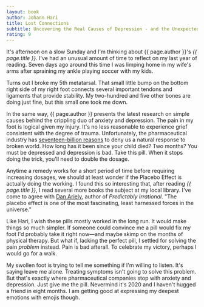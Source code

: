 ```yaml
---
layout: book
author: Johann Hari
title: Lost Connections
subtitle: Uncovering the Real Causes of Depression - and the Unexpected Solutions 
rating: 9
---
```

<!--
lack of male friends
design of cities
solving the symptoms of obesity
lack of friends, freedom
depression is a normal response
when the church is functioning
describe something that connects everything together
 maybe how the body is connected?
describe my own trauma and hurt as a child
changing environment is harder than taking a pill
talk about importance of this research and quarantine, crippled life.
-->

It's afternoon on a slow Sunday and I'm thinking about {{ page.author }}'s _{{ page.title }}_.  I've had an unusual amount of time to reflect on my last year of reading.  Seven days ago around this time I was limping home in my wife's arms after spraining my ankle playing soccer with my kids.

Turns out I broke my 5th metatarsal.  That small little bump on the bottom right side of my right foot connects several important tendons and ligaments that provide stability.  My two-hundred and five other bones are doing just fine, but this small one took me down.

In the same way, {{ page.author }} presents the latest research on simple causes behind the crippling duo of anxiety and depression.  The pain in my foot is logical given my injury.  It's no less reasonable to experience grief consistent with the degree of trauma.  Unfortunately, the pharmaceutical industry has [seventeen-billion reasons](https://time.com/4900248/antidepressants-depression-more-common/) to deny us a natural response to broken world.  How long has it been since your child died?  Two months?  You must be depressed and depression is bad.  Take this pill.  When it stops doing the trick, you'll need to double the dosage.

Anytime a remedy works for a short period of time before requiring increasing dosages, we should at least wonder if the Placebo Effect is actually doing the working.  I found this so interesting that, after reading _{{ page.title }}_, I read several more books the subject at my local library.  I've come to agree with [Dan Ariely](https://today.duke.edu/2008/03/placeboprice.html), author of _Predictably Irrational_.  "The placebo effect is one of the most fascinating, least harnessed forces in the universe."

Like Hari, I wish these pills mostly worked in the long run.  It would make things so much simpler.  If someone could convince me a pill would fix my foot I'd probably take it right now—and maybe skimp on the months of physical therapy.  But what if, lacking the perfect pill, I settled for solving the pain _problem_ instead.  Pain is bad afterall.  To celebrate my victory, perhaps I would go for a walk.

My swollen foot is trying to tell me something if I'm willing to listen. It's saying leave me alone.  Treating symptoms isn't going to solve this problem.  But that's exactly where pharmaceutical companies stop with anxiety and depression.  Just give me the pill.  Nevermind it's 2020 and I haven't hugged a friend in eight months.  I am getting good at expressing my deepest emotions with emojis though.
